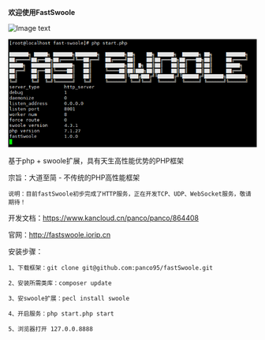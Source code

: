 **欢迎使用FastSwoole**

![Image text](https://github.com/panco95/fastSwoole/blob/master/public/fastSwoole.png?raw=true)

![Image text](https://github.com/panco95/fastSwoole/blob/master/public/start.png?raw=true)

基于php + swoole扩展，具有天生高性能优势的PHP框架

宗旨：大道至简 - 不传统的PHP高性能框架

`说明：目前fastSwoole初步完成了HTTP服务，正在开发TCP、UDP、WebSocket服务，敬请期待！`

开发文档：https://www.kancloud.cn/panco/panco/864408

官网：http://fastswoole.iorip.cn

 安装步骤：

`1、下载框架：git clone git@github.com:panco95/fastSwoole.git`

`2、安装所需类库：composer update`

`3、安swoole扩展：pecl install swoole`

`4、开启服务：php start.php start`

`5、浏览器打开 127.0.0.8888`